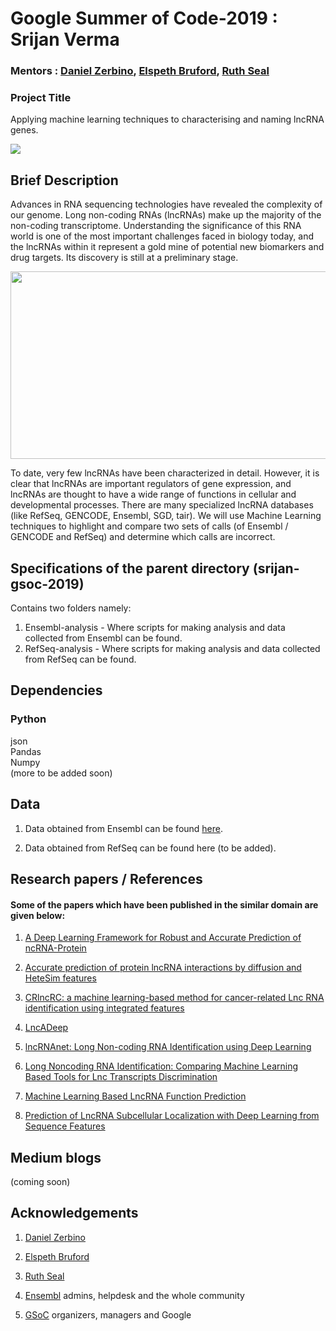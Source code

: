 # Google Summer of Code-2019 : Srijan Verma
### Mentors : [Daniel Zerbino](https://www.ebi.ac.uk/about/people/daniel-zerbino), [Elspeth Bruford](https://www.ebi.ac.uk/about/people/elspeth-bruford), [Ruth Seal](https://www.ebi.ac.uk/about/people/ruth-seal)

### Project Title  
Applying machine learning techniques to characterising and naming lncRNA genes.

![](https://media1.tenor.com/images/8ab51cca650124bdbd211ce2e8fb0714/tenor.gif?itemid=10625836)

## Brief Description
Advances in RNA sequencing technologies have revealed the complexity of our genome.
Long non-coding RNAs (lncRNAs) make up the majority of the non-coding transcriptome.
Understanding the significance of this RNA world is one of the most important challenges
faced in biology today, and the lncRNAs within it represent a gold mine of potential new
biomarkers and drug targets. Its discovery is still at a preliminary stage.

<img src="https://www.researchgate.net/profile/Sayantan_Maji/publication/299381675/figure/fig1/AS:347583198318593@1459881700776/Non-coding-RNA-Non-coding-RNA-comprise-a-much-larger-portion-of-the-human-genome-than.png" width="600" height="300" />

To date, very few lncRNAs have been characterized in detail. However, it is clear that
lncRNAs are important regulators of gene expression, and lncRNAs are thought to have a
wide range of functions in cellular and developmental processes. There are many
specialized lncRNA databases (like RefSeq, GENCODE, Ensembl, SGD, tair). We will use
Machine Learning techniques to highlight and compare two sets of calls (of Ensembl /
GENCODE and RefSeq) and determine which calls are incorrect.

## Specifications of the parent directory (srijan-gsoc-2019)
Contains two folders namely: <br/>
1. Ensembl-analysis - Where scripts for making analysis and data collected from Ensembl can be found.
2. RefSeq-analysis - Where scripts for making analysis and data collected from RefSeq can be found.

## Dependencies
### Python
json<br/>
Pandas<br/>
Numpy<br/>
(more to be added soon)

## Data
1. Data obtained from Ensembl can be found [here](https://github.com/EnsemblGSOC/srijan-gsoc-2019/tree/master/Ensembl-analysis/data_acquisition). <br/>

2. Data obtained from RefSeq can be found here (to be added). <br/>



## Research papers / References
#### Some of the papers which have been published in the similar domain are given below: <br/>
1. [A Deep Learning Framework for Robust and Accurate Prediction of ncRNA-Protein](https://drive.google.com/file/d/1dNlT_ed3bXUwNlfDRM8BmV4bGduzgLEc/view?usp=sharing)<br/>

2. [Accurate prediction of protein lncRNA interactions by diffusion and HeteSim features](https://drive.google.com/file/d/11Bqi1AdLIKPDWxeHIvURuyX-nN3kwZOj/view?usp=sharing)<br/>

3. [CRlncRC: a machine learning-based method for cancer-related Lnc RNA identification using integrated features](https://drive.google.com/file/d/1ggXskSpbneFSw76R7T5giPW6PiwuyJMw/view?usp=sharing)<br/>

4. [LncADeep](https://drive.google.com/file/d/1DWC2s4rQulZQUPQFU7yhPtQtfgOvnELg/view?usp=sharing)<br/>

5. [lncRNAnet: Long Non-coding RNA Identification using Deep Learning](https://drive.google.com/file/d/1-4eDyLmFit0NODxf-TWwLpyLY2gcL3HI/view?usp=sharing)<br/>

6. [Long Noncoding RNA Identification: Comparing Machine Learning Based Tools for Lnc Transcripts Discrimination](https://drive.google.com/file/d/15kOvyRAbIqDzwD6G9rqJMO-J3GW-pyRm/view?usp=sharing)<br/>

7. [Machine Learning Based LncRNA Function Prediction](https://drive.google.com/file/d/1GybUbLfF5U1bf9-J4YOoOxoqyn7whIm3/view?usp=sharing)<br/>

8. [Prediction of LncRNA Subcellular Localization with Deep Learning from Sequence Features](https://drive.google.com/file/d/11Mi3UnXAc1PUWNQW1RXVDdQIqQnXi_dD/view?usp=sharing)<br/>

## Medium blogs
(coming soon)

## Acknowledgements
1. [Daniel Zerbino](https://www.ebi.ac.uk/about/people/daniel-zerbino)<br/>

2. [Elspeth Bruford](https://www.ebi.ac.uk/about/people/elspeth-bruford)<br/>

3. [Ruth Seal](https://www.ebi.ac.uk/about/people/ruth-seal)<br/>

4. [Ensembl](https://asia.ensembl.org/index.html) admins, helpdesk and the whole community <br/>

5. [GSoC](https://summerofcode.withgoogle.com/) organizers, managers and Google 
